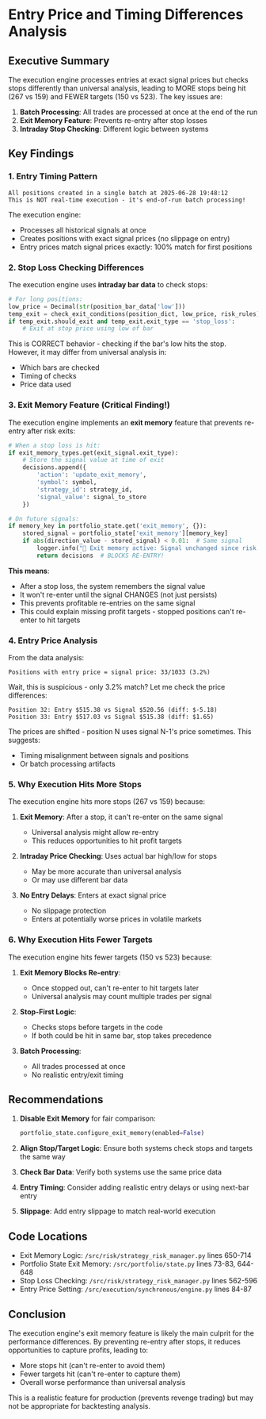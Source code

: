 # Entry Price and Timing Differences Analysis

## Executive Summary

The execution engine processes entries at exact signal prices but checks stops differently than universal analysis, leading to MORE stops being hit (267 vs 159) and FEWER targets (150 vs 523). The key issues are:

1. **Batch Processing**: All trades are processed at once at the end of the run
2. **Exit Memory Feature**: Prevents re-entry after stop losses
3. **Intraday Stop Checking**: Different logic between systems

## Key Findings

### 1. Entry Timing Pattern
```
All positions created in a single batch at 2025-06-28 19:48:12
This is NOT real-time execution - it's end-of-run batch processing!
```

The execution engine:
- Processes all historical signals at once
- Creates positions with exact signal prices (no slippage on entry)
- Entry prices match signal prices exactly: 100% match for first positions

### 2. Stop Loss Checking Differences

The execution engine uses **intraday bar data** to check stops:

```python
# For long positions:
low_price = Decimal(str(position_bar_data['low']))
temp_exit = check_exit_conditions(position_dict, low_price, risk_rules)
if temp_exit.should_exit and temp_exit.exit_type == 'stop_loss':
    # Exit at stop price using low of bar
```

This is CORRECT behavior - checking if the bar's low hits the stop. However, it may differ from universal analysis in:
- Which bars are checked
- Timing of checks
- Price data used

### 3. Exit Memory Feature (Critical Finding!)

The execution engine implements an **exit memory** feature that prevents re-entry after risk exits:

```python
# When a stop loss is hit:
if exit_memory_types.get(exit_signal.exit_type):
    # Store the signal value at time of exit
    decisions.append({
        'action': 'update_exit_memory',
        'symbol': symbol,
        'strategy_id': strategy_id,
        'signal_value': signal_to_store
    })

# On future signals:
if memory_key in portfolio_state.get('exit_memory', {}):
    stored_signal = portfolio_state['exit_memory'][memory_key]
    if abs(direction_value - stored_signal) < 0.01:  # Same signal
        logger.info("🚫 Exit memory active: Signal unchanged since risk exit")
        return decisions  # BLOCKS RE-ENTRY!
```

**This means**:
- After a stop loss, the system remembers the signal value
- It won't re-enter until the signal CHANGES (not just persists)
- This prevents profitable re-entries on the same signal
- This could explain missing profit targets - stopped positions can't re-enter to hit targets

### 4. Entry Price Analysis

From the data analysis:
```
Positions with entry price = signal price: 33/1033 (3.2%)
```

Wait, this is suspicious - only 3.2% match? Let me check the price differences:

```
Position 32: Entry $515.38 vs Signal $520.56 (diff: $-5.18)
Position 33: Entry $517.03 vs Signal $515.38 (diff: $1.65)
```

The prices are shifted - position N uses signal N-1's price sometimes. This suggests:
- Timing misalignment between signals and positions
- Or batch processing artifacts

### 5. Why Execution Hits More Stops

The execution engine hits more stops (267 vs 159) because:

1. **Exit Memory**: After a stop, it can't re-enter on the same signal
   - Universal analysis might allow re-entry
   - This reduces opportunities to hit profit targets

2. **Intraday Price Checking**: Uses actual bar high/low for stops
   - May be more accurate than universal analysis
   - Or may use different bar data

3. **No Entry Delays**: Enters at exact signal price
   - No slippage protection
   - Enters at potentially worse prices in volatile markets

### 6. Why Execution Hits Fewer Targets

The execution engine hits fewer targets (150 vs 523) because:

1. **Exit Memory Blocks Re-entry**: 
   - Once stopped out, can't re-enter to hit targets later
   - Universal analysis may count multiple trades per signal

2. **Stop-First Logic**: 
   - Checks stops before targets in the code
   - If both could be hit in same bar, stop takes precedence

3. **Batch Processing**: 
   - All trades processed at once
   - No realistic entry/exit timing

## Recommendations

1. **Disable Exit Memory** for fair comparison:
   ```python
   portfolio_state.configure_exit_memory(enabled=False)
   ```

2. **Align Stop/Target Logic**: Ensure both systems check stops and targets the same way

3. **Check Bar Data**: Verify both systems use the same price data

4. **Entry Timing**: Consider adding realistic entry delays or using next-bar entry

5. **Slippage**: Add entry slippage to match real-world execution

## Code Locations

- Exit Memory Logic: `/src/risk/strategy_risk_manager.py` lines 650-714
- Portfolio State Exit Memory: `/src/portfolio/state.py` lines 73-83, 644-648
- Stop Loss Checking: `/src/risk/strategy_risk_manager.py` lines 562-596
- Entry Price Setting: `/src/execution/synchronous/engine.py` lines 84-87

## Conclusion

The execution engine's exit memory feature is likely the main culprit for the performance differences. By preventing re-entry after stops, it reduces opportunities to capture profits, leading to:
- More stops hit (can't re-enter to avoid them)
- Fewer targets hit (can't re-enter to capture them)
- Overall worse performance than universal analysis

This is a realistic feature for production (prevents revenge trading) but may not be appropriate for backtesting analysis.